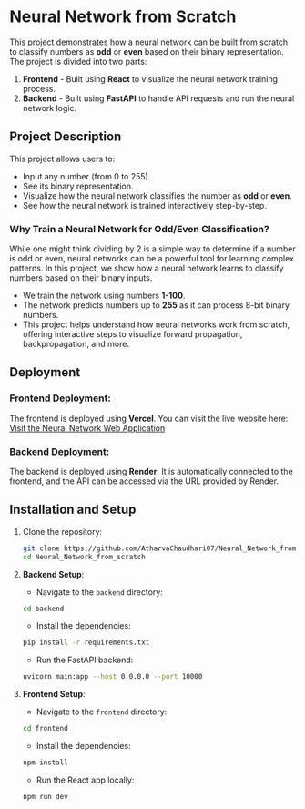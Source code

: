 # Neural Network from Scratch

This project demonstrates how a neural network can be built from scratch to classify numbers as **odd** or **even** based on their binary representation. The project is divided into two parts:
1. **Frontend** - Built using **React** to visualize the neural network training process.
2. **Backend** - Built using **FastAPI** to handle API requests and run the neural network logic.

## Project Description

This project allows users to:
- Input any number (from 0 to 255).
- See its binary representation.
- Visualize how the neural network classifies the number as **odd** or **even**.
- See how the neural network is trained interactively step-by-step.

### Why Train a Neural Network for Odd/Even Classification?

While one might think dividing by 2 is a simple way to determine if a number is odd or even, neural networks can be a powerful tool for learning complex patterns. In this project, we show how a neural network learns to classify numbers based on their binary inputs.

- We train the network using numbers **1-100**.
- The network predicts numbers up to **255** as it can process 8-bit binary numbers.
- This project helps understand how neural networks work from scratch, offering interactive steps to visualize forward propagation, backpropagation, and more.

## Deployment

### Frontend Deployment:
The frontend is deployed using **Vercel**. You can visit the live website here:  
[Visit the Neural Network Web Application](https://neural-network-from-scratch.vercel.app/)

### Backend Deployment:
The backend is deployed using **Render**. It is automatically connected to the frontend, and the API can be accessed via the URL provided by Render.

## Installation and Setup

1. Clone the repository:
    ```bash
    git clone https://github.com/AtharvaChaudhari07/Neural_Network_from_scratch.git
    cd Neural_Network_from_scratch
    ```

2. **Backend Setup**:
    - Navigate to the `backend` directory:
    ```bash
    cd backend
    ```
    - Install the dependencies:
    ```bash
    pip install -r requirements.txt
    ```
    - Run the FastAPI backend:
    ```bash
    uvicorn main:app --host 0.0.0.0 --port 10000
    ```

3. **Frontend Setup**:
    - Navigate to the `frontend` directory:
    ```bash
    cd frontend
    ```
    - Install the dependencies:
    ```bash
    npm install
    ```
    - Run the React app locally:
    ```bash
    npm run dev
    ```



